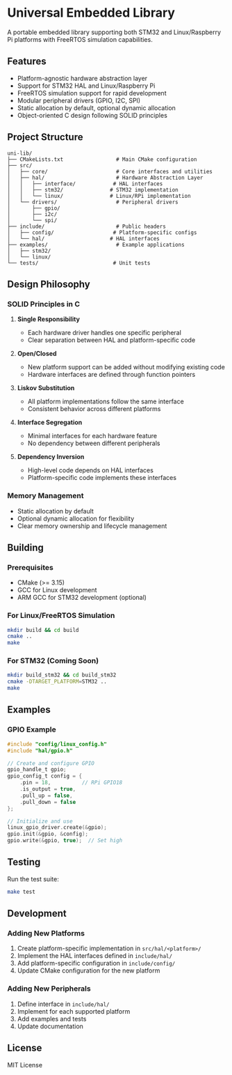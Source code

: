 # Universal Embedded Library

A portable embedded library supporting both STM32 and Linux/Raspberry Pi platforms with FreeRTOS simulation capabilities.

## Features

- Platform-agnostic hardware abstraction layer
- Support for STM32 HAL and Linux/Raspberry Pi
- FreeRTOS simulation support for rapid development
- Modular peripheral drivers (GPIO, I2C, SPI)
- Static allocation by default, optional dynamic allocation
- Object-oriented C design following SOLID principles

## Project Structure

```
uni-lib/
├── CMakeLists.txt                 # Main CMake configuration
├── src/
│   ├── core/                      # Core interfaces and utilities
│   ├── hal/                       # Hardware Abstraction Layer
│   │   ├── interface/            # HAL interfaces
│   │   ├── stm32/               # STM32 implementation
│   │   └── linux/               # Linux/RPi implementation
│   └── drivers/                   # Peripheral drivers
│       ├── gpio/
│       ├── i2c/
│       └── spi/
├── include/                       # Public headers
│   ├── config/                   # Platform-specific configs
│   └── hal/                     # HAL interfaces
├── examples/                      # Example applications
│   ├── stm32/
│   └── linux/
└── tests/                        # Unit tests
```

## Design Philosophy

### SOLID Principles in C

1. **Single Responsibility**
   - Each hardware driver handles one specific peripheral
   - Clear separation between HAL and platform-specific code

2. **Open/Closed**
   - New platform support can be added without modifying existing code
   - Hardware interfaces are defined through function pointers

3. **Liskov Substitution**
   - All platform implementations follow the same interface
   - Consistent behavior across different platforms

4. **Interface Segregation**
   - Minimal interfaces for each hardware feature
   - No dependency between different peripherals

5. **Dependency Inversion**
   - High-level code depends on HAL interfaces
   - Platform-specific code implements these interfaces

### Memory Management

- Static allocation by default
- Optional dynamic allocation for flexibility
- Clear memory ownership and lifecycle management

## Building

### Prerequisites

- CMake (>= 3.15)
- GCC for Linux development
- ARM GCC for STM32 development (optional)

### For Linux/FreeRTOS Simulation

```bash
mkdir build && cd build
cmake ..
make
```

### For STM32 (Coming Soon)

```bash
mkdir build_stm32 && cd build_stm32
cmake -DTARGET_PLATFORM=STM32 ..
make
```

## Examples

### GPIO Example

```c
#include "config/linux_config.h"
#include "hal/gpio.h"

// Create and configure GPIO
gpio_handle_t gpio;
gpio_config_t config = {
    .pin = 18,          // RPi GPIO18
    .is_output = true,
    .pull_up = false,
    .pull_down = false
};

// Initialize and use
linux_gpio_driver.create(&gpio);
gpio.init(&gpio, &config);
gpio.write(&gpio, true);  // Set high
```

## Testing

Run the test suite:
```bash
make test
```

## Development

### Adding New Platforms

1. Create platform-specific implementation in `src/hal/<platform>/`
2. Implement the HAL interfaces defined in `include/hal/`
3. Add platform-specific configuration in `include/config/`
4. Update CMake configuration for the new platform

### Adding New Peripherals

1. Define interface in `include/hal/`
2. Implement for each supported platform
3. Add examples and tests
4. Update documentation

## License

MIT License
